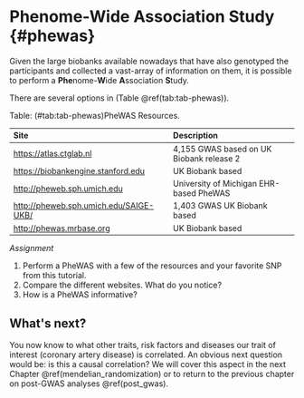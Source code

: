 # Phenome-Wide Association Study {#phewas}
<!-- ![](./img/_gwas/banner_man_standing_dna.png){width=70%} -->





Given the large biobanks available nowadays that have also genotyped the participants and collected a vast-array of information on them, it is possible to perform a **Phe**nome-**W**ide **A**ssociation **S**tudy.

There are several options in (Table \@ref(tab:tab-phewas)).





Table: (\#tab:tab-phewas)PheWAS Resources.

|Site                                   |Description                              |
|:--------------------------------------|:----------------------------------------|
|https://atlas.ctglab.nl                |4,155 GWAS based on UK Biobank release 2 |
|https://biobankengine.stanford.edu     |UK Biobank based                         |
|http://pheweb.sph.umich.edu            |University of Michigan EHR-based PheWAS  |
|http://pheweb.sph.umich.edu/SAIGE-UKB/ |1,403 GWAS UK Biobank based              |
|http://phewas.mrbase.org               |UK Biobank based                         |


*Assignment*

1. Perform a PheWAS with a few of the resources and your favorite SNP from this tutorial. 
2. Compare the different websites. What do you notice?
3. How is a PheWAS informative?


## What's next?

You now know to what other traits, risk factors and diseases our trait of interest (coronary artery disease) is correlated. An obvious next question would be: is this a causal correlation? We will cover this aspect in the next Chapter \@ref(mendelian_randomization) or to return to the previous chapter on post-GWAS analyses \@ref(post_gwas).

<script>
title=document.getElementById('header');
title.innerHTML = '<img src="./img/headers/banner_man_standing_dna.png" alt="Phenome-Wide Association Study">' + title.innerHTML
</script>
